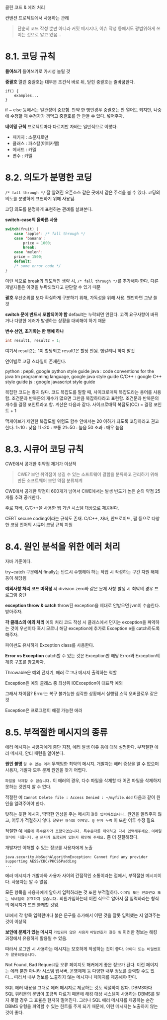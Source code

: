 클린 코드 & 에러 처리

컨벤션
프로젝트에서 사용하는 관례
> 단순히 코드 작성 뿐만 아니라 커밋 메시지나, 이슈 작성 등에서도 광범위하게 쓰이는 것으로 알고 있음...

# 8.1. 코딩 규칙

**들여쓰기**
들여쓰기로 가시성 늘릴 것

**중괄호**
열린 중괄호는 대부분 조건식 바로 뒤, 닫힌 중괄호는 줄바꿈한다.
```
if() {
	examples...
}
```

if ~ else 등에서는 일관성이 중요함.
만약 한 행인경우 중괄호는 안 열어도 되지만, 나중에 수정할 때 수정자가 까먹고 중괄호를 안 만들 수 있다. 넣어주자.

**네이밍 규칙**
프로젝트마다 다르지만 자바는 일반적으로 이렇다.

- 패키지 : 소문자로만
- 클래스 : 파스칼(어퍼카멜)
- 메서드 : 카멜
- 변수 : 카멜

# 8.2. 의도가 분명한 코딩

`/* fall through */`
잘 알려진 오픈소스 같은 곳에서 같은 주석을 볼 수 있다.
코딩의 의도를 분명하게 표현하기 위해 사용됨.

코딩 의도를 분명하게 표현하는 관례를 살펴본다.

**switch-case의 올바른 사용**
```java
switch(fruit) {
	case 'apple': /* fall through */
	case 'banana':
		price = 1000;
		break;
	case 'melon':
	price = 1500;
	default:
	/* some error code */
}
```
이런 식으로 break의 의도적인 생략 시, `/* fall through */`를 추가해야 한다. 다른 개발자들은 이것을 누락되었다고 판단할 수 있기 때문

**괄호**
우선순위를 보다 확실하게 구분하기 위해, 가독성을 위해 사용.
웬만하면 그냥 쓸 것

**switch 문에 반드시 포함되어야 함**
default는 누락되면 안된다.
고객 요구사항이 바뀌거나 다양한 에러가 발생하는 상황을 대비해야 하기 때문

**변수 선언, 초기화는 한 행에 하나**
```java
int result1, result2 = 1;
```
여기서 result2는 1이 할당되고 result1은 할당 안됨. 헷갈리니 하지 말것


언어별로 코딩 스타일이 존재한다.

python : pep8, google python style guide
java : code conventions for the java tm programming language, google java style guide
C/C++ : google C++ style guide
js : google javascript style guide


복잡한 코드는 좋지 않다.
코드 복잡도를 말할 때, 사이크로매틱 복잡도라는 용어를 사용함.
조건문과 반복문의 개수가 많으면 그만큼 복잡하다라고 표현함.
조건문과 반복문의 개수를 결정 포인트라고 함.
계산은 다음과 같다.
사이크로매틱 복잡도(CC) = 결정 포인트 + 1

맥케이브가 제안한 복잡도별 위험도
함수 안에서는 20 이하가 되도록 코딩하라고 권고한다.
1~10 : 낮음
11~20 : 보통
21~50 : 높음
50 초과 : 매우 높음

# 8.3. 시큐어 코딩 규칙

CWE에서 공개한 취약점 제거가 이상적

> CWE?
> 보안 취약점이 생길 수 있는 소프트웨어 결함을 분류하고 관리하기 위해 만든 소프트웨어 보안 약점 분류체계

CWE에서 공개한 약점이 600개가 넘어서 CWE에서는 발생 빈도가 높은 순의 약점 25개를 추려 공개한다.

주로 자바, C/C++을 사용한 웹 기반 시스템 대상으로 제공된다.

CERT secure coding이라는 규칙도 존재.
C/C++, 자바, 안드로이드, 펄 등으로 다양한 코딩 언어의 시큐어 코딩 규칙 지원

# 8.4. 원인 분석을 위한 에러 처리

자바 기준이다.

try~catch 구문에서 finally는 반드시 수행해야 하는 작업 시 작성하는 구간
자원 해제 등이 해당됨

**예외사항 처리 코드 미작성 시**
division zero와 같은 문제 사항 발생 시 최악의 경우 프로그램 중단

**exception throw & catch**
throw된 exception을 제대로 안받으면 jvm이 수습한다. 받아주자.

**각 클래스의 예외 처리**
예외 처리 코드 작성 시 클래스에서 던지는 exception을 파악하는 것이 우선이다
혹시 모르니 해당 exception에 추가로 Exception e를 catch하도록 해주자.

파이썬도 유사하게 Exception class를 사용한다.

**Error vs Exception**
catch할 수 있는 것은 Exception만 해당
Error와 Exception의 계층 구조를 참고하자.

Throwable은 예외 던지기, 에러 로그나 메시지 출력하는 역할

Exception은 예외 클래스 중 최상위
IOException이 대표작 예외

그래서 차이점?
Error는 복구 불가능한 심각한 상황에서 실행됨
스택 오버플로우 같은 것

Exception은 프로그램이 해결 가능한 에러

# 8.5. 부적절한 메시지의 종류

에러 메시지는 사용자에게 중단 지점, 에러 발생 이유 등에 대해 설명한다.
부적절한 에러 메시지, 안티 패턴을 알아본다.

**원인 불명**
`알 수 없는 에러`
무책임한 최악의 메시지.
개발자는 에러 증상을 알 수 없으며 사용자, 개발자 모두 문제 원인을 찾기 어렵다.

`파일을 삭제할 수 없습니다.`
이 에러의 경우, 다수 파일을 삭제할 때 어떤 파일을 삭제하지 못하는 것인지 알 수 없다.

적절한 예
`Cannot Delete file : Access Denied : ~/myfile.ddd`
다음과 같이 원인을 알려주어야 한다.


탓하는 듯한 메시지, 딱딱한 인상을 주는 메시지
`잘못 입력하셨습니다.`
원인을 알려주지 않고, 어투가 적절하지 않다.
`잘못된 형식의 이메일. @ 문자 누락`
이 또한 어투 수정 필요

적절한 예
`이름에 특수문자가 포함되었습니다. 특수문자를 제외하고 다시 입력해주세요.`
`이메일 형식이 다릅니다. @ 문자가 포함되어 있는지 확인해 주세요.`
좀 더 친절해졌다.


개발자만 이해할 수 있는 정보를 사용자에게 노출
```
java.security.NoSuchAlgorithmException: Cannot find any provider supporting AESS/CBC/PKCS5Padding
...
```
에러 메시지가 개발자와 사용자 사이의 간접적인 소통이라는 점에서, 부적절한 메시지이다. 사용자는 알 수 없음.

모든 항목을 사용자에게 알아서 입력하라는 것 또한 부적절하다.
`이메일 또는 전화번호 또는 닉네임이 유효하지 않습니다.`
회원가입하는데 이런 식으로 알아서 잘 입력하라는 형식의 메시지가 뜨면 불쾌할 것임.

UI에서 각 항목 입력란마다 붉은 문구를 추가해서 어떤 것을 잘못 입력했는 지 알려주는 것이 이상적


**보안에 문제가 있는 메시지**
`가입되지 않은 사용자`
`비밀번호가 잘못 됨`
이러한 정보는 해킹 과정에서 유용하게 활용될 수 있음.

따라서 로그인 시 사용하는 메시지는 모호하게 작성하는 것이 좋다.
`아이디 또는 비밀번호가 잘못되었습니다.`

Not Found, Bad Request등 오류 페이지도 해커에게 좋은 정보가 된다.
이런 페이지는 에러 뿐만 아니라 시스템 웹서버, 운영체제 등 다양한 내부 정보를 출력할 수도 있다...
따라서 내부 정보를 노출하지 않는 메시지나 페이지를 제공해야 한다.

SQL 에러 내용을 그대로 에러 메시지로 제공하는 것도 적절하지 않다.
DBMS마다 SQL 쿼리문의 문법이 조금씩 다르기 때문에 해킹 대상 시스템이 사용하는 DBMS를 알지 못할 경우 그 효율은 현저히 떨어진다. 그러나 SQL 에러 메시지를 제공하는 순간 DBMS 유형을 파악할 수 있는 힌트를 주게 되기 때문에, 이런 메시지는 노출하지 않는 것이 좋다.